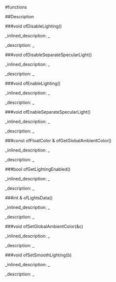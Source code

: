 #functions


<!--
_visible: True_
_advanced: False_
-->

##Description






<!----------------------------------------------------------------------------->

###void ofDisableLighting()

<!--
_syntax: ofDisableLighting()_
_name: ofDisableLighting_
_returns: void_
_returns_description: _
_parameters: _
_version_started: _
_version_deprecated: _
_summary: _
_constant: False_
_static: False_
_visible: True_
_advanced: False_
-->

_inlined_description: _







_description: _







<!----------------------------------------------------------------------------->

###void ofDisableSeparateSpecularLight()

<!--
_syntax: ofDisableSeparateSpecularLight()_
_name: ofDisableSeparateSpecularLight_
_returns: void_
_returns_description: _
_parameters: _
_version_started: _
_version_deprecated: _
_summary: _
_constant: False_
_static: False_
_visible: True_
_advanced: False_
-->

_inlined_description: _







_description: _







<!----------------------------------------------------------------------------->

###void ofEnableLighting()

<!--
_syntax: ofEnableLighting()_
_name: ofEnableLighting_
_returns: void_
_returns_description: _
_parameters: _
_version_started: _
_version_deprecated: _
_summary: _
_constant: False_
_static: False_
_visible: True_
_advanced: False_
-->

_inlined_description: _







_description: _







<!----------------------------------------------------------------------------->

###void ofEnableSeparateSpecularLight()

<!--
_syntax: ofEnableSeparateSpecularLight()_
_name: ofEnableSeparateSpecularLight_
_returns: void_
_returns_description: _
_parameters: _
_version_started: _
_version_deprecated: _
_summary: _
_constant: False_
_static: False_
_visible: True_
_advanced: False_
-->

_inlined_description: _







_description: _







<!----------------------------------------------------------------------------->

###const ofFloatColor & ofGetGlobalAmbientColor()

<!--
_syntax: ofGetGlobalAmbientColor()_
_name: ofGetGlobalAmbientColor_
_returns: const ofFloatColor &_
_returns_description: _
_parameters: _
_version_started: 0.9.0_
_version_deprecated: _
_summary: _
_constant: False_
_static: False_
_visible: True_
_advanced: False_
-->

_inlined_description: _







_description: _







<!----------------------------------------------------------------------------->

###bool ofGetLightingEnabled()

<!--
_syntax: ofGetLightingEnabled()_
_name: ofGetLightingEnabled_
_returns: bool_
_returns_description: _
_parameters: _
_version_started: _
_version_deprecated: _
_summary: _
_constant: False_
_static: False_
_visible: True_
_advanced: False_
-->

_inlined_description: _







_description: _







<!----------------------------------------------------------------------------->

###int & ofLightsData()

<!--
_syntax: ofLightsData()_
_name: ofLightsData_
_returns: int &_
_returns_description: _
_parameters: _
_version_started: 0.9.0_
_version_deprecated: _
_summary: _
_constant: False_
_static: False_
_visible: True_
_advanced: False_
-->

_inlined_description: _







_description: _







<!----------------------------------------------------------------------------->

###void ofSetGlobalAmbientColor(&c)

<!--
_syntax: ofSetGlobalAmbientColor(&c)_
_name: ofSetGlobalAmbientColor_
_returns: void_
_returns_description: _
_parameters: const ofFloatColor &c_
_version_started: _
_version_deprecated: _
_summary: _
_constant: False_
_static: False_
_visible: True_
_advanced: False_
-->

_inlined_description: _







_description: _







<!----------------------------------------------------------------------------->

###void ofSetSmoothLighting(b)

<!--
_syntax: ofSetSmoothLighting(b)_
_name: ofSetSmoothLighting_
_returns: void_
_returns_description: _
_parameters: bool b_
_version_started: _
_version_deprecated: _
_summary: _
_constant: False_
_static: False_
_visible: True_
_advanced: False_
-->

_inlined_description: _







_description: _







<!----------------------------------------------------------------------------->

